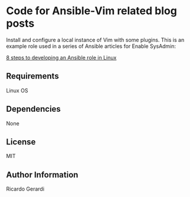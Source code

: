 Code for Ansible-Vim related blog posts
=========

Install and configure a local instance of Vim with some plugins. This is an example role used in a series of Ansible articles for Enable SysAdmin:

[8 steps to developing an Ansible role in Linux](https://www.redhat.com/sysadmin/developing-ansible-role)

Requirements
------------

Linux OS


Dependencies
------------

None


License
-------

MIT

Author Information
------------------

Ricardo Gerardi

